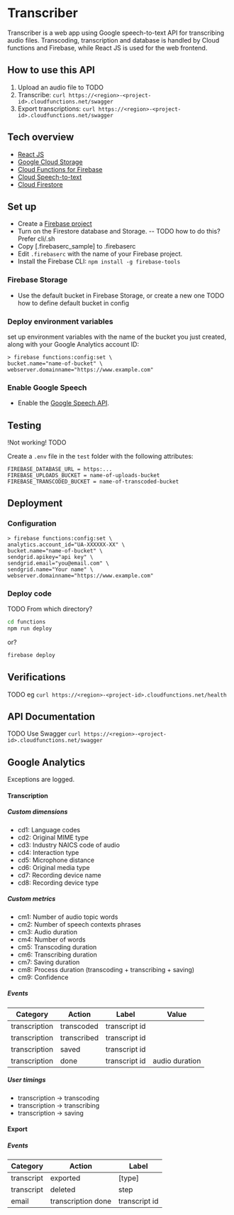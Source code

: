 # Transcriber

Transcriber is a web app using Google speech-to-text API for transcribing audio files. Transcoding, transcription and database is handled by Cloud functions and Firebase, while React JS is used for the web frontend.

## How to use this API

1. Upload an audio file to TODO
2. Transcribe: `curl https://<region>-<project-id>.cloudfunctions.net/swagger`
3. Export transcriptions: `curl https://<region>-<project-id>.cloudfunctions.net/swagger`

## Tech overview

* [React JS](https://reactjs.org)
* [Google Cloud Storage](https://cloud.google.com/storage/)
* [Cloud Functions for Firebase](https://firebase.google.com/docs/functions/)
* [Cloud Speech-to-text](https://cloud.google.com/speech-to-text/)
* [Cloud Firestore](https://firebase.google.com/docs/firestore/)


## Set up

- Create a [Firebase project](https://console.firebase.google.com/)
- Turn on the Firestore database and Storage.
-- TODO how to do this? Prefer cli/.sh
- Copy [.firebaserc_sample] to .firebaserc
- Edit `.firebaserc` with the name of your Firebase project.
- Install the Firebase CLI: `npm install -g firebase-tools`

### Firebase Storage
- Use the default bucket in Firebase Storage, or create a new one
TODO how to define default bucket in config

### Deploy environment variables
set up environment variables with the name of the bucket you just created, along with your Google Analytics account ID:

```
> firebase functions:config:set \
bucket.name="name-of-bucket" \
webserver.domainname="https://www.example.com"

```
### Enable Google Speech
- Enable the [Google Speech API](https://console.developers.google.com/apis/api/speech.googleapis.com/overview).

## Testing

!Not working! TODO

Create a `.env` file in the `test` folder with the following attributes:

```
FIREBASE_DATABASE_URL = https:...
FIREBASE_UPLOADS_BUCKET = name-of-uploads-bucket
FIREBASE_TRANSCODED_BUCKET = name-of-transcoded-bucket
```

## Deployment

### Configuration
```
> firebase functions:config:set \
analytics.account_id="UA-XXXXXX-XX" \
bucket.name="name-of-bucket" \
sendgrid.apikey="api key" \
sendgrid.email="you@email.com" \
sendgrid.name="Your name" \
webserver.domainname="https://www.example.com"

```
### Deploy code

TODO From which directory?

```sh
cd functions
npm run deploy
```
or?
```sh
firebase deploy
```
## Verifications

TODO eg `curl https://<region>-<project-id>.cloudfunctions.net/health`

## API Documentation

TODO Use Swagger  `curl https://<region>-<project-id>.cloudfunctions.net/swagger`

## Google Analytics

Exceptions are logged.

#### Transcription

##### Custom dimensions

- cd1: Language codes
- cd2: Original MIME type
- cd3: Industry NAICS code of audio
- cd4: Interaction type
- cd5: Microphone distance
- cd6: Original media type
- cd7: Recording device name
- cd8: Recording device type

##### Custom metrics

- cm1: Number of audio topic words
- cm2: Number of speech contexts phrases
- cm3: Audio duration
- cm4: Number of words
- cm5: Transcoding duration
- cm6: Transcribing duration
- cm7: Saving duration
- cm8: Process duration (transcoding + transcribing + saving)
- cm9: Confidence

##### Events

| Category      | Action      | Label         | Value          |
| ------------- | ----------- | ------------- | -------------- |
| transcription | transcoded  | transcript id |                |
| transcription | transcribed | transcript id |                |
| transcription | saved       | transcript id |                |
| transcription | done        | transcript id | audio duration |

##### User timings

- transcription → transcoding
- transcription → transcribing
- transcription → saving

#### Export

##### Events

| Category   | Action             | Label         |
| ---------- | ------------------ | ------------- |
| transcript | exported           | [type]        |
| transcript | deleted            | step          |
| email      | transcription done | transcript id |
